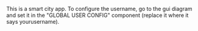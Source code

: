 This is a smart city app.
To configure the username, go to the gui diagram and set it in the "GLOBAL USER CONFIG" component (replace it where it says yourusername).